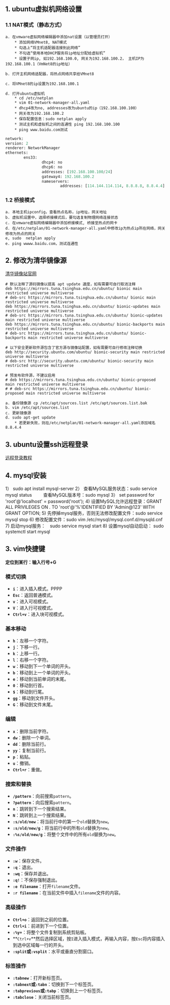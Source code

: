 ## 1. ubuntu虚拟机网络设置
### 1.1 NAT模式（静态方式）
    a. 在vmware虚拟网络编辑器中添加nat设置（以管理员打开）
        * 添加网络VMnet8, NAT模式
        * 勾选上“将主机适配器连接到此网络”
        * 不勾选“使用本地DHCP服务将ip地址分配给虚拟机”
        * 设置子网ip, 如192.168.100.0, 网关为192.168.100.2， 主机IP为192.168.100.1（VmNet8的ip地址）

    b. 打开主机网络适配器，将热点网络共享给VMnet8

    c. 将VMnet8的ip设置为192.168.100.1

    d. 打开ubuntu虚拟机
        * cd /etc/netplan
        * vim 01-network-manager-all.yaml
        * dhcp4改为no, addresses改为ubuntu的ip（192.168.100.100）
        * 网关改为192.168.100.2
        * 保存配置信息：sudo netplan apply
        * 测试主机和虚拟机之间的连通性 ping 192.168.100.100
        * ping www.baidu.com测试 
  ```py
  network:
  version: 2
  renderer: NetworkManager
  ethernets:
          ens33:
                  dhcp4: no
                  dhcp6: no
                  addresses: [192.168.100.100/24]
                  gateway4: 192.168.100.2
                  nameservers:
                          addresses: [114.144.114.114, 8.8.8.8, 8.8.4.4]

```
### 1.2 桥接模式
    a. 本地主机ipconfig，查看热点名称，ip地址，网关地址
    b. 虚拟机设置中，选择桥接模式后，要勾选复制物理网络连接状态
    c. 在vmware虚拟网络编辑器中添加桥接模式, 桥接至热点的网卡
    d. 在/etc/netplan/01-network-manager-all.yaml中修改ip为热点ip所在网络，网关修改为热点的网关
    e, sudo  netplan apply
    e. ping wwww.baidu.com，测试连通性

## 2. 修改为清华镜像源  
[清华镜像站官网](https://mirror.tuna.tsinghua.edu.cn/help/ubuntu/) 
```shell
# 默认注释了源码镜像以提高 apt update 速度，如有需要可自行取消注释
deb https://mirrors.tuna.tsinghua.edu.cn/ubuntu/ bionic main restricted universe multiverse
# deb-src https://mirrors.tuna.tsinghua.edu.cn/ubuntu/ bionic main restricted universe multiverse
deb https://mirrors.tuna.tsinghua.edu.cn/ubuntu/ bionic-updates main restricted universe multiverse
# deb-src https://mirrors.tuna.tsinghua.edu.cn/ubuntu/ bionic-updates main restricted universe multiverse
deb https://mirrors.tuna.tsinghua.edu.cn/ubuntu/ bionic-backports main restricted universe multiverse
# deb-src https://mirrors.tuna.tsinghua.edu.cn/ubuntu/ bionic-backports main restricted universe multiverse

# 以下安全更新软件源包含了官方源与镜像站配置，如有需要可自行修改注释切换
deb http://security.ubuntu.com/ubuntu/ bionic-security main restricted universe multiverse
# deb-src http://security.ubuntu.com/ubuntu/ bionic-security main restricted universe multiverse

# 预发布软件源，不建议启用
# deb https://mirrors.tuna.tsinghua.edu.cn/ubuntu/ bionic-proposed main restricted universe multiverse
# # deb-src https://mirrors.tuna.tsinghua.edu.cn/ubuntu/ bionic-proposed main restricted universe multiverse
```
    a. 备份镜像源 cp /etc/apt/sources.list /etc/apt/sources.list.bak  
    b. vim /etc/apt/sources.list  
    c. 更新镜像源   
    d. sudo apt-get update 
        * 若更新失败，则在/etc/netplan/01-network-manager-all.yaml添加域名8.8.4.4 

## 3. ubuntu设置ssh远程登录
[远程登录教程](https://blog.csdn.net/qq_20147559/article/details/140650080)

## 4. mysql安装[](https://blog.csdn.net/haixiangyun/article/details/132597777)
   1） sudo apt install mysql-server
   2） 查看MySQL服务状态：sudo service mysql status
　  　查看MySQL版本号：sudo mysql
   3） set password for 'root'@'localhost' = password('root');
   4) 设置MySQL允许远程登录：GRANT ALL PRIVILEGES ON *.* TO 'root'@'%'IDENTIFIED BY 'Admin@123' WITH GRANT OPTION;
   5) 先停掉mysql服务，否则无法修改配置文件：sudo service mysql stop
   6) 修改配置文件：sudo vim /etc/mysql/mysql.conf.d/mysqld.cnf
   7) 启动mysql服务：　sudo service mysql start
   8) 设置mysql自动启动： sudo systemctl start mysql



















## 3. vim快捷键 
**定位到某行：输入行号+G**
### 模式切换
- **`i`**：进入插入模式。PPPP
- **`Esc`**：返回普通模式。
- **`v`**：进入可视模式。
- **`V`**：进入行可视模式。
- **`Ctrl+v`**：进入块可视模式。

### 基本移动
- **`h`**：左移一个字符。
- **`j`**：下移一行。
- **`k`**：上移一行。
- **`l`**：右移一个字符。
- **`w`**：移动到下一个单词的开头。
- **`b`**：移动到上一个单词的开头。
- **`e`**：移动到当前单词的末尾。
- **`0`**：移动到行首。
- **`$`**：移动到行尾。
- **`gg`**：移动到文件开头。
- **`G`**：移动到文件末尾。

### 编辑
- **`x`**：删除当前字符。
- **`dw`**：删除一个单词。
- **`dd`**：删除当前行。
- **`yy`**：复制当前行。
- **`p`**：粘贴。
- **`u`**：撤销。
- **`Ctrl+r`**：重做。

### 搜索和替换
- **`/pattern`**：向前搜索`pattern`。
- **`?pattern`**：向后搜索`pattern`。
- **`n`**：跳转到下一个搜索结果。
- **`N`**：跳转到上一个搜索结果。
- **`:s/old/new`**：将当前行中的第一个`old`替换为`new`。
- **`:s/old/new/g`**：将当前行中的所有`old`替换为`new`。
- **`:%s/old/new/g`**：将整个文件中的所有`old`替换为`new`。

### 文件操作
- **`:w`**：保存文件。
- **`:q`**：退出。
- **`:wq`**：保存并退出。
- **`:q!`**：不保存强制退出。
- **`:e filename`**：打开`filename`文件。
- **`:r filename`**：在当前文件中插入`filename`文件的内容。

### 高级操作
- **`Ctrl+o`**：返回到之前的位置。
- **`Ctrl+i`**：前进到下一个位置。
- **`:%y+`**：将整个文件复制到系统剪贴板。
- **`Ctrl+v`**然后选择区域，按`I`进入插入模式，再输入内容，按`Esc`将内容插入到选中区域每一行的开头。
- **`:split`**或**`:vsplit`**：水平或垂直分割窗口。

### 标签操作
- **`:tabnew`**：打开新标签页。
- **`:tabnext`**或**`:tabn`**：切换到下一个标签页。
- **`:tabprevious`**或**`:tabp`**：切换到上一个标签页。
- **`:tabclose`**：关闭当前标签页。

